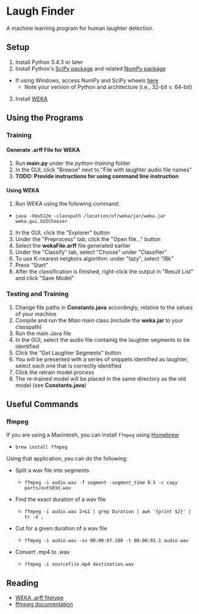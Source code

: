 # Laugh Finder
A machine learning program for human laughter detection.

## Setup
1. Install Python 3.4.3 or later
2. Install Python's [SciPy package](http://www.scipy.org/) and related [NumPy package](http://www.numpy.org/)
  - If using Windows, access NumPy and SciPy wheels [here](http://www.lfd.uci.edu/~gohlke/pythonlibs/#numpy)
    - Note your version of Python and architecture (i.e., 32-bit v. 64-bit)
3. Install [WEKA](http://www.cs.waikato.ac.nz/ml/weka/)

## Using the Programs

### Training

#### Generate .arff File for WEKA
1. Run **main.py** under the *python-training* folder
2. In the GUI, click "Browse" next to "File with laughter audio file names"
3. **TODO: Provide instructions for using command line instruction**

#### Using WEKA
1. Run WEKA using the following command:
  - `java -Xmx512m -classpath /location/of/weka/jar/weka.jar weka.gui.GUIChooser`
2. In the GUI, click the "Explorer" button
3. Under the "Preprocess" tab, click the "Open file..." button
4. Select the **wekaFile.arff** file generated earlier
5. Under the "Classify" tab, select "Choose" under "Classifier"
6. To use K-nearest neigbors algorithm: under "lazy", select "IBk"
7. Press "Start"
8. After the classification is finished, right-click the output in "Result List" and click "Save Model"


### Testing and Training
1. Change file paths in **Constants.java** accordingly, relative to the values of your machine
2. Compile and run the *Main* main class (include the **weka.jar** to your classpath)
3. Run the main Java file
4. In the GUI, select the audio file containig the laughter segments to be identified
5. Click the "Get Laughter Segments" button
6. You will be presented with a series of snippets identified as laughter, select each one that is correctly identified
7. Click the retrain model process
8. The re-trained model will be placed in the same directory as the old model (see **Constants.java**)

## Useful Commands

### ffmpeg
If you are using a Macintosh, you can install `ffmpeg` using [Homebrew](http://brew.sh/)
- `brew install ffmpeg`

Using that application, you can do the following:

- Split a wav file into segments
  - `ffmpeg -i audio.wav -f segment -segment_time 0.5 -c copy parts/out%03d.wav`

- Find the exact duration of a wav file
  - `ffmpeg -i audio.wav 2>&1 | grep Duration | awk '{print $2}' | tr -d ,`

- Cut for a given duration of a wav file
  - `ffmpeg -i audio.wav -ss 00:00:07.100 -t 00:00:01.1 audio.wav`

- Convert .mp4 to .wav
  - `ffmpeg -i sourcefile.mp4 destination.wav`

## Reading
- [WEKA .arff filetype](https://weka.wikispaces.com/ARFF+%28developer+version%29)
- [ffmpeg documentation](https://www.ffmpeg.org/ffmpeg.html)
